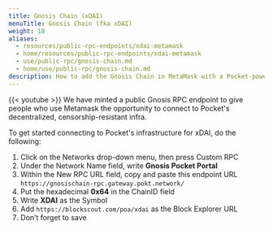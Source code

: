 ```yaml
---
title: Gnosis Chain (xDAI)
menuTitle: Gnosis Chain (fka xDAI)
weight: 18
aliases:
  - resources/public-rpc-endpoints/xdai-metamask
  - home/resources/public-rpc-endpoints/xdai-metamask
  - use/public-rpc/gnosis-chain.md
  - home/use/public-rpc/gnosis-chain.md
description: How to add the Gnosis Chain in MetaMask with a Pocket-powered RPC Endpoint
---
```



{{< youtube  >}}
We have minted a public Gnosis RPC endpoint to give people who use Metamask the opportunity to connect to Pocket's decentralized, censorship-resistant infra.

To get started connecting to Pocket's infrastructure for xDAI, do the following:

1. Click on the Networks drop-down menu, then press Custom RPC
2. Under the Network Name field, write **Gnosis Pocket Portal**
3. Within the New RPC URL field, copy and paste this endpoint URL `https://gnosischain-rpc.gateway.pokt.network/`
4. Put the hexadecimal **0x64** in the ChainID field
5. Write **XDAI** as the Symbol
6. Add `https://blockscout.com/poa/xdai` as the Block Explorer URL
7. Don’t forget to save


